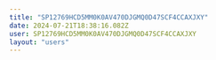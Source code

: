 ```yaml
---
title: "SP12769HCD5MM0K0AV470DJGMQ0D47SCF4CCAXJXY"
date: 2024-07-21T18:38:16.082Z
user: SP12769HCD5MM0K0AV470DJGMQ0D47SCF4CCAXJXY
layout: "users"
---
```

    